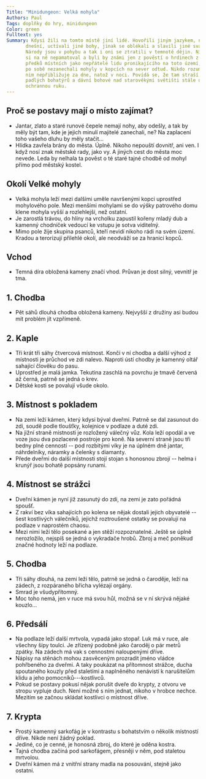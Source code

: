 ```yaml
---
Title: "Minidungeon: Velká mohyla"
Authors: Paul
Tags: doplňky do hry, minidungeon
Color: green
Fulltext: yes
Summary: Kdysi žili na tomto místě jiní lidé. Hovořili jiným jazykem, než lidé
       dnešní, uctívali jiné bohy, jinak se oblékali a slavili jiné svátky.
       Národy jsou v pohybu a tak i oni se ztratili v temnotě dějin. Nikdo by
       si na ně nepamatoval a byli by známi jen z pověstí o hrdinech z řad
       předků místních jako nepřátelé lidu pronikajícího na toto území, kdyby
       po sobě nezanechali mohyly v kopcích na sever odtud. Nikdo rozumný se k
       nim nepřibližuje za dne, natož v noci. Povídá se, že tam straší duchové
       padlých bohatýrů a dávní bohové nad starověkými světišti stále drží
       ochrannou ruku.
---
```

##  Proč se postavy mají o místo zajímat?

-   Jantar, zlato a staré runové čepele nemají nohy, aby odešly, a tak
    by měly být tam, kde je jejich minulí majitelé zanechali, ne? Na
    zaplacení toho vašeho dluhu by měly stačit...
-   Hlídka zavřela brány do města. Úplně. Nikoho nepouští dovnitř, ani
    ven. I když nosí znak městské rady, jako vy. A jiných cest do města
    moc nevede. Leda by nelhala ta pověst o té staré tajné chodbě od
    mohyl přímo pod městský kostel.

## Okolí Velké mohyly

-   Velká mohyla leží mezi dalšími uměle navršenými kopci uprostřed
    mohylového pole. Mezi menšími mohylami se do výšky patrového domu
    klene mohyla vyšší a rozlehlejší, než ostatní.
-   Je zarostlá trávou, do hlíny na vrcholku zapustil kořeny mladý dub a
    kamenný chodníček vedoucí ke vstupu je sotva viditelný.
-   Mimo pole žije skupina psanců, kteří nevidí nikoho rádi na svém
    území. Kradou a terorizují přilehlé okolí, ale neodváží se za
    hranici kopců.

## Vchod

-   Temná díra obložená kameny značí vhod. Průvan je dost silný, vevnitř
    je tma.

## 1\. Chodba

-   Pět sáhů dlouhá chodba obložená kameny. Nejvyšší z družiny asi budou
    mít problém jít vzpřímeně.

## 2\. Kaple

-   Tři krát tři sáhy čtvercová místnost. Končí v ní chodba a další
    výhod z místnosti je průchod ve zdi nalevo. Naproti ústí chodby je
    kamenný oltář sahající člověku do pasu.
-   Uprostřed je malá jamka. Tekutina zaschlá na povrchu je tmavě
    červená až černá, patrně se jedná o krev.
-   Dětské kosti se povalují všude okolo.

## 3\. Místnost s pokladem

-   Na zemi leží kámen, který kdysi býval dveřmi. Patrně se dal zasunout
    do zdi, soudě podle tloušťky, kolejnice v podlaze a duté zdi.
-   Na jižní straně místnosti je rozložený válečný vůz. Kola leží opodál
    a ve voze jsou dva pozlacené postroje pro koně. Na severní straně
    jsou tři bedny plné cenností -- pod rozbitými víky je na úplném dně
    jantar, náhrdelníky, náramky a čelenky s diamanty.
-   Přede dveřmi do další místnosti stojí stojan s honosnou zbrojí --
    helma i krunýř jsou bohatě popsány runami.

## 4\. Místnost se strážci

-   Dveřní kámen je nyní již zasunutý do zdi, na zemi je zato pořádná
    spoušť.
-   Z rakví bez víka sahajících po kolena se nějak dostali jejich
    obyvatelé -- šest kostlivých válečníků, jejichž roztroušené ostatky
    se povalují na podlaze v naprostém chaosu.
-   Mezi nimi leží tělo posekané a jen stěží rozpoznatelné. Ještě se
    úplně nerozložilo, nejspíš se jedná o vykradače hrobů. Zbroj a meč
    poněkud značné hodnoty leží na podlaze.

## 5\. Chodba

-   Tři sáhy dlouhá, na zemi leží tělo, patrně se jedná o čaroděje, leží
    na zádech, z rozpáraného břicha vylézají orgány.
-   Smrad je všudypřítomný.
-   Moc toho nemá, jen v ruce má svou hůl, možná se v ní skrývá nějaké
    kouzlo...

## 6\. Předsálí

-   Na podlaze leží další mrtvola, vypadá jako stopař. Luk má v ruce,
    ale všechny šípy toulci. Je zřízený podobně jako čaroděj o pár metrů
    zpátky. Na zádech má vak s cennostmi naloupenými dříve.
-   Nápisy na stěnách mohou zasvěceným prozradit jméno vládce pohřbeného
    za dveřmi. A taky poukázat na přítomnost strážce, ducha spoutaného
    kouzly před staletími a naplněného nenávistí k narušitelům klidu a
    jeho pomocníků---kostlivců.
-   Pokud se postavy pokusí nějak porušit dveře do krypty, z otvoru ve
    stropu vypluje duch. Není možné s ním jednat, nikoho v hrobce
    nechce. Mezitím se začnou skládat kostlivci o místnost dříve.

## 7\. Krypta

-   Prostý kamenný sarkofág je v kontrastu s bohatstvím o několik
    místností dříve. Nikde není žádný poklad.
-   Jediné, co je cenné, je honosná zbroj, do které je oděna kostra.
-   Tajná chodba začíná pod sarkofágem, přesněji v něm, pod staletou
    mrtvolou.
-   Dveřní kámen má z vnitřní strany madla na posouvání, stejně jako
    ostatní.
